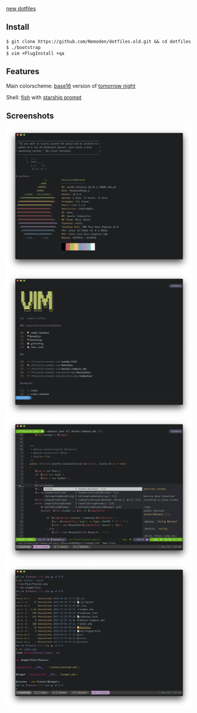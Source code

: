 [new dotfiles](https://github.com/Nemoden/dotfiles)

Install
---

    $ git clone https://github.com/Nemoden/dotfiles.old.git && cd dotfiles
    $ ./bootstrap
    $ vim +PlugInstall +qa

Features
---

Main colorscheme: [base16](https://github.com/chriskempson/base16) version of [tomorrow night](https://github.com/chriskempson/tomorrow-theme)

Shell: [fish](https://fishshell.com/) with [starship prompt](https://starship.rs/)

Screenshots
---

![neofetch](./assets/1-neofetch.png?raw=true)
![vim startup](./assets/2-vim-startup.png?raw=true)
![vim code](./assets/3-vim-inside-tmux.png?raw=true)
![shell](./assets/4-upgraded-cat-and-ls.png?raw=true)
